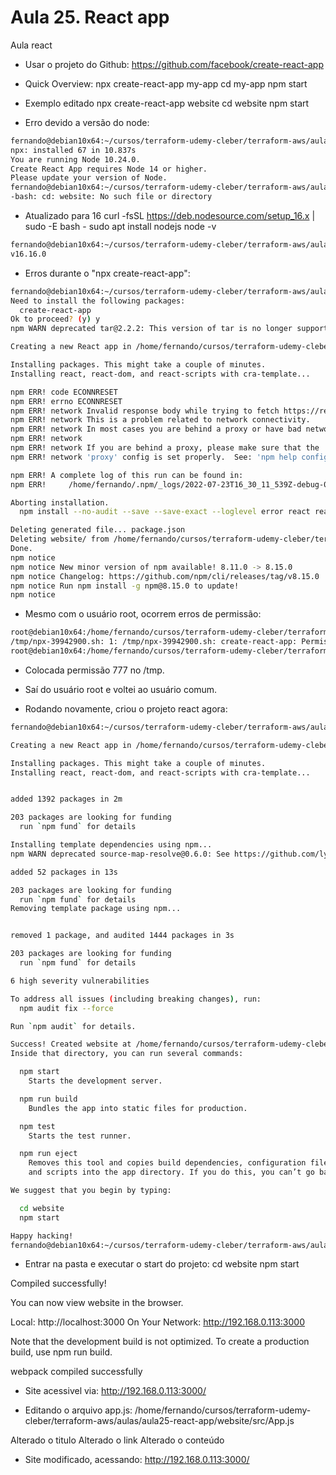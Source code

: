 
# Aula 25. React app
Aula react

- Usar o projeto do Github:
<https://github.com/facebook/create-react-app>


- Quick Overview:
npx create-react-app my-app
cd my-app
npm start


- Exemplo editado
npx create-react-app website
cd website
npm start




- Erro devido a versão do node:

~~~~bash
fernando@debian10x64:~/cursos/terraform-udemy-cleber/terraform-aws/aulas/aula25-react-app$ npx create-react-app website
npx: installed 67 in 10.837s
You are running Node 10.24.0.
Create React App requires Node 14 or higher.
Please update your version of Node.
fernando@debian10x64:~/cursos/terraform-udemy-cleber/terraform-aws/aulas/aula25-react-app$ cd website
-bash: cd: website: No such file or directory
~~~~


- Atualizado para 16
curl -fsSL https://deb.nodesource.com/setup_16.x | sudo -E bash -
sudo apt install nodejs
node -v
~~~~bash
fernando@debian10x64:~/cursos/terraform-udemy-cleber/terraform-aws/aulas/aula25-react-app$ node -v
v16.16.0
~~~~




- Erros durante o "npx create-react-app":

~~~~bash
fernando@debian10x64:~/cursos/terraform-udemy-cleber/terraform-aws/aulas/aula25-react-app$ npx create-react-app website
Need to install the following packages:
  create-react-app
Ok to proceed? (y) y
npm WARN deprecated tar@2.2.2: This version of tar is no longer supported, and will not receive security updates. Please upgrade asap.

Creating a new React app in /home/fernando/cursos/terraform-udemy-cleber/terraform-aws/aulas/aula25-react-app/website.

Installing packages. This might take a couple of minutes.
Installing react, react-dom, and react-scripts with cra-template...

npm ERR! code ECONNRESET
npm ERR! errno ECONNRESET
npm ERR! network Invalid response body while trying to fetch https://registry.npmjs.org/@typescript-eslint%2fexperimental-utils: aborted
npm ERR! network This is a problem related to network connectivity.
npm ERR! network In most cases you are behind a proxy or have bad network settings.
npm ERR! network
npm ERR! network If you are behind a proxy, please make sure that the
npm ERR! network 'proxy' config is set properly.  See: 'npm help config'

npm ERR! A complete log of this run can be found in:
npm ERR!     /home/fernando/.npm/_logs/2022-07-23T16_30_11_539Z-debug-0.log

Aborting installation.
  npm install --no-audit --save --save-exact --loglevel error react react-dom react-scripts cra-template has failed.

Deleting generated file... package.json
Deleting website/ from /home/fernando/cursos/terraform-udemy-cleber/terraform-aws/aulas/aula25-react-app
Done.
npm notice
npm notice New minor version of npm available! 8.11.0 -> 8.15.0
npm notice Changelog: https://github.com/npm/cli/releases/tag/v8.15.0
npm notice Run npm install -g npm@8.15.0 to update!
npm notice
~~~~



- Mesmo com o usuário root, ocorrem erros de permissão:

~~~~bash
root@debian10x64:/home/fernando/cursos/terraform-udemy-cleber/terraform-aws/aulas/aula25-react-app# npx create-react-app website
/tmp/npx-39942900.sh: 1: /tmp/npx-39942900.sh: create-react-app: Permission denied
root@debian10x64:/home/fernando/cursos/terraform-udemy-cleber/terraform-aws/aulas/aula25-react-app#
~~~~




- Colocada permissão 777 no /tmp.
- Saí do usuário root e voltei ao usuário comum.

- Rodando novamente, criou o projeto react agora:

~~~~bash
fernando@debian10x64:~/cursos/terraform-udemy-cleber/terraform-aws/aulas/aula25-react-app$ npx create-react-app website

Creating a new React app in /home/fernando/cursos/terraform-udemy-cleber/terraform-aws/aulas/aula25-react-app/website.

Installing packages. This might take a couple of minutes.
Installing react, react-dom, and react-scripts with cra-template...


added 1392 packages in 2m

203 packages are looking for funding
  run `npm fund` for details

Installing template dependencies using npm...
npm WARN deprecated source-map-resolve@0.6.0: See https://github.com/lydell/source-map-resolve#deprecated

added 52 packages in 13s

203 packages are looking for funding
  run `npm fund` for details
Removing template package using npm...


removed 1 package, and audited 1444 packages in 3s

203 packages are looking for funding
  run `npm fund` for details

6 high severity vulnerabilities

To address all issues (including breaking changes), run:
  npm audit fix --force

Run `npm audit` for details.

Success! Created website at /home/fernando/cursos/terraform-udemy-cleber/terraform-aws/aulas/aula25-react-app/website
Inside that directory, you can run several commands:

  npm start
    Starts the development server.

  npm run build
    Bundles the app into static files for production.

  npm test
    Starts the test runner.

  npm run eject
    Removes this tool and copies build dependencies, configuration files
    and scripts into the app directory. If you do this, you can’t go back!

We suggest that you begin by typing:

  cd website
  npm start

Happy hacking!
fernando@debian10x64:~/cursos/terraform-udemy-cleber/terraform-aws/aulas/aula25-react-app$
~~~~




- Entrar na pasta e executar o start do projeto:
cd website
npm start

Compiled successfully!

You can now view website in the browser.

  Local:            http://localhost:3000
  On Your Network:  http://192.168.0.113:3000

Note that the development build is not optimized.
To create a production build, use npm run build.

webpack compiled successfully


- Site acessivel via:
http://192.168.0.113:3000/





- Editando o arquivo app.js:
/home/fernando/cursos/terraform-udemy-cleber/terraform-aws/aulas/aula25-react-app/website/src/App.js

Alterado o titulo
Alterado o link
Alterado o conteúdo


- Site modificado, acessando:
http://192.168.0.113:3000/


